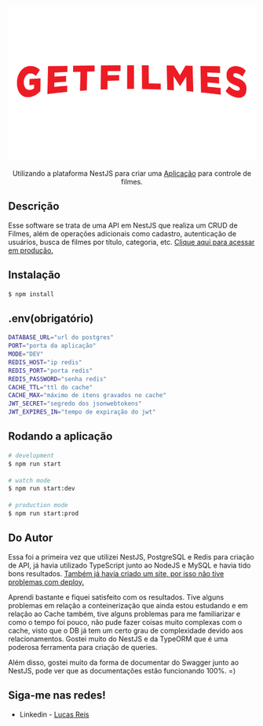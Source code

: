 <p align="center">
  <a href="https://movies-api-nestjs.herokuapp.com/docs#/" target="blank"><img src="images/logogetfilmes.png" width="700" alt="Logo Get Filmes" /></a>
</p>

  <p align="center">Utilizando a plataforma NestJS para criar uma <a href="http://nodejs.org" target="_blank">Aplicação</a> para controle de filmes.</p>

## Descrição

Esse software se trata de uma API em NestJS que realiza um CRUD de Filmes, além de operações adicionais como cadastro, autenticação de usuários, busca de filmes por título, categoria, etc. [Clique aqui para acessar em produção.](https://movies-api-nestjs.herokuapp.com/docs#/)

## Instalação

```bash
$ npm install
```
## .env(obrigatório)

```bash
DATABASE_URL="url do postgres"
PORT="porta da aplicação"
MODE="DEV"
REDIS_HOST="ip redis"
REDIS_PORT="porta redis"
REDIS_PASSWORD="senha redis"
CACHE_TTL="ttl do cache"
CACHE_MAX="máximo de itens gravados no cache"
JWT_SECRET="segredo dos jsonwebtokens"
JWT_EXPIRES_IN="tempo de expiração do jwt"
```

## Rodando a aplicação

```bash
# development
$ npm run start

# watch mode
$ npm run start:dev

# production mode
$ npm run start:prod
```


## Do Autor

Essa foi a primeira vez que utilizei NestJS, PostgreSQL e Redis para criação de API, já havia utilizado TypeScript junto ao NodeJS e MySQL e havia tido bons resultados. [Também já havia criado um site, por isso não tive problemas com deploy.](https://colet.tech) 

Aprendi bastante e fiquei satisfeito com os resultados. Tive alguns problemas em relação a conteinerização que ainda estou estudando e em relação ao Cache também, tive alguns problemas para me familiarizar e como o tempo foi pouco, não pude fazer coisas muito complexas com o cache, visto que o DB já tem um certo grau de complexidade devido aos relacionamentos. Gostei muito do NestJS e da TypeORM que é uma poderosa ferramenta para criação de queries.

Além disso, gostei muito da forma de documentar do Swagger junto ao NestJS, pode ver que as documentações estão funcionando 100%. =)

## Siga-me nas redes!

- Linkedin - [Lucas Reis](https://www.linkedin.com/in/lucasreis30/)
